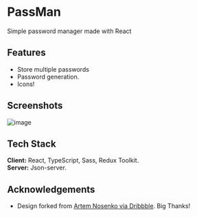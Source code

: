 # PassMan

Simple password manager made with React

## Features

- Store multiple passwords
- Password generation.
- Icons!

## Screenshots

![image](https://user-images.githubusercontent.com/25210925/127370630-462ccf8a-9513-4bc7-a5ec-6638a8c1d9e5.png)

## Tech Stack

**Client:** React, TypeScript, Sass, Redux Toolkit.  
**Server:** Json-server.

## Acknowledgements

- Design forked from [Artem Nosenko via Dribbble](https://dribbble.com/shots/13907643-Bitwarden-Design-Concept-for-macOS). Big Thanks!
